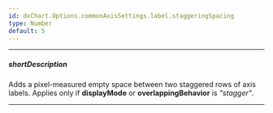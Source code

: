 ```yaml
---
id: dxChart.Options.commonAxisSettings.label.staggeringSpacing
type: Number
default: 5
---
```

---
##### shortDescription
Adds a pixel-measured empty space between two staggered rows of axis labels. Applies only if **displayMode** or **overlappingBehavior** is *"stagger"*.

---
